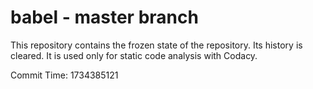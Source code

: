 # babel - master branch

This repository contains the frozen state of the repository.
Its history is cleared. It is used only for static code
analysis with Codacy.

Commit Time: 1734385121